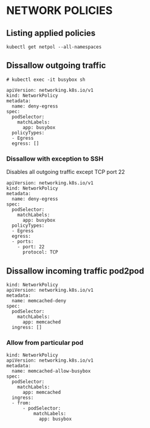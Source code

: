 # NETWORK POLICIES

## Listing applied policies

```
kubectl get netpol --all-namespaces
```

## Dissallow outgoing traffic 

```
# kubectl exec -it busybox sh
```

```
apiVersion: networking.k8s.io/v1
kind: NetworkPolicy
metadata:
  name: deny-egress
spec:
  podSelector:
    matchLabels:
      app: busybox
  policyTypes:
  - Egress
  egress: []
```

### Dissallow with exception to SSH

Disables all outgoing traffic except TCP port 22

```
apiVersion: networking.k8s.io/v1
kind: NetworkPolicy
metadata:
  name: deny-egress
spec:
  podSelector:
    matchLabels:
      app: busybox                                                                                                                                                                                                                            
  policyTypes:
  - Egress
  egress:
  - ports:
    - port: 22
      protocol: TCP
```

## Dissallow incoming traffic pod2pod

```
kind: NetworkPolicy
apiVersion: networking.k8s.io/v1
metadata:
  name: memcached-deny
spec:
  podSelector:
    matchLabels:
      app: memcached
  ingress: []
```

### Allow from particular pod

```
kind: NetworkPolicy
apiVersion: networking.k8s.io/v1
metadata:
  name: memcached-allow-busybox
spec:
  podSelector:
    matchLabels:
      app: memcached
  ingress:
  - from:
      - podSelector:
          matchLabels:
            app: busybox
```

